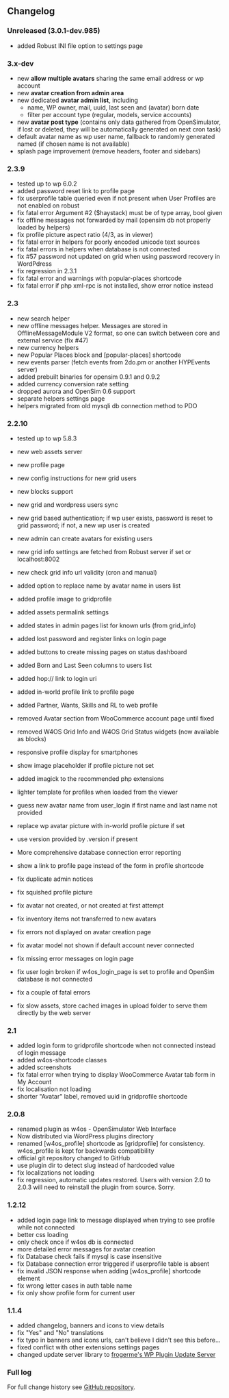 ## Changelog

### Unreleased (3.0.1-dev.985)
- added Robust INI file option to settings page

### 3.x-dev

- new **allow multiple avatars** sharing the same email address or wp account
- new **avatar creation from admin area**
- new dedicated **avatar admin list**, including
  - name, WP owner, mail, uuid, last seen and (avatar) born date
  - filter per account type (regular, models, service accounts)
- new **avatar post type** (contains only data gathered from OpenSimulator, if lost or deleted, they will be automatically generated on next cron task)
- default avatar name as wp user name, fallback to randomly generated named (if chosen name is not available)
- splash page improvement (remove headers, footer and sidebars)

### 2.3.9
- tested up to wp 6.0.2
- added password reset link to profile page
- fix userprofile table queried even if not present when User Profiles are not enabled on robust
- fix fatal error Argument #2 ($haystack) must be of type array, bool given
- fix offline messages not forwarded by mail (opensim db not properly loaded by helpers)
- fix profile picture aspect ratio (4/3, as in viewer)
- fix fatal error in helpers for poorly encoded unicode text sources
- fix fatal errors in helpers when database is not connected
- fix #57 password not updated on grid when using password recovery in WordPdress
- fix regression in 2.3.1
- fix fatal error and warnings with popular-places shortcode
- fix fatal error if php xml-rpc is not installed, show error notice instead

### 2.3

- new search helper
- new offline messages helper. Messages are stored in OfflineMessageModule V2 format, so one can switch between core and external service (fix #47)
- new currency helpers
- new Popular Places block and [popular-places] shortcode
- new events parser (fetch events from 2do.pm or another HYPEvents server)
- added prebuilt binaries for opensim 0.9.1 and 0.9.2
- added currency conversion rate setting
- dropped aurora and OpenSim 0.6 support
- separate helpers settings page
- helpers migrated from old mysqli db connection method to PDO

### 2.2.10

- tested up to wp 5.8.3
- new web assets server
- new profile page
- new config instructions for new grid users
- new blocks support
- new grid and wordpress users sync
- new grid based authentication; if wp user exists, password is reset to grid password; if not, a new wp user is created
- new admin can create avatars for existing users
- new grid info settings are fetched from Robust server if set or localhost:8002
- new check grid info url validity (cron and manual)

- added option to replace name by avatar name in users list

- added profile image to gridprofile

- added assets permalink settings

- added states in admin pages list for known urls (from grid_info)

- added lost password and register links on login page

- added buttons to create missing pages on status dashboard

- added Born and Last Seen columns to users list

- added hop:// link to login uri

- added in-world profile link to profile page

- added Partner, Wants, Skills and RL to web profile

- removed Avatar section from WooCommerce account page until fixed

- removed W4OS Grid Info and W4OS Grid Status widgets (now available as blocks)

- responsive profile display for smartphones

- show image placeholder if profile picture not set

- added imagick to the recommended php extensions

- lighter template for profiles when loaded from the viewer

- guess new avatar name from user_login if first name and last name not provided

- replace wp avatar picture with in-world profile picture if set

- use version provided by .version if present

- More comprehensive database connection error reporting

- show a link to profile page instead of the form in profile shortcode

- fix duplicate admin notices

- fix squished profile picture

- fix avatar not created, or not created at first attempt

- fix inventory items not transferred to new avatars

- fix errors not displayed on avatar creation page

- fix avatar model not shown if default account never connected

- fix missing error messages on login page

- fix user login broken if w4os_login_page is set to profile and OpenSim database is not connected

- fix a couple of fatal errors

- fix slow assets, store cached images in upload folder to serve them directly by the web server

### 2.1

- added login form to gridprofile shortcode when not connected instead of login message
- added w4os-shortcode classes
- added screenshots
- fix fatal error when trying to display WooCommerce Avatar tab form in My Account
- fix localisation not loading
- shorter "Avatar" label, removed uuid in gridprofile shortcode

### 2.0.8

- renamed plugin as w4os - OpenSimulator Web Interface
- Now distributed via WordPress plugins directory
- renamed [w4os_profile] shortcode as [gridprofile] for consistency. w4os_profile is kept for backwards compatibility
- official git repository changed to GitHub
- use plugin dir to detect slug instead of hardcoded value
- fix localizations not loading
- fix regression, automatic updates restored. Users with version 2.0 to 2.0.3 will need to reinstall the plugin from source. Sorry.

### 1.2.12

- added login page link to message displayed when trying to see profile while not connected
- better css loading
- only check once if w4os db is connected
- more detailed error messages for avatar creation
- fix Database check fails if mysql is case insensitive
- fix Database connection error triggered if userprofile table is absent
- fix invalid JSON response when adding [w4os_profile] shortcode element
- fix wrong letter cases in auth table name
- fix only show profile form for current user

### 1.1.4

- added changelog, banners and icons to view details
- fix "Yes" and "No" translations
- fix typo in banners and icons urls, can't believe I didn't see this before...
- fixed conflict with other extensions settings pages
- changed update server library to [frogerme's WP Plugin Update Server](https://github.com/froger-me/wp-plugin-update-server)

### Full log

For full change history see [GitHub repository](https://github.com/GuduleLapointe/w4os/commits/master).
